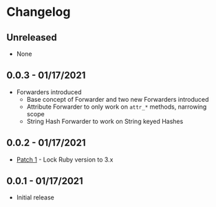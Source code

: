 # Changelog

## Unreleased

* None

## 0.0.3 - 01/17/2021

* Forwarders introduced
  * Base concept of Forwarder and two new Forwarders introduced
  * Attribute Forwarder to only work on `attr_*` methods, narrowing scope
  * String Hash Forwarder to work on String keyed Hashes

## 0.0.2 - 01/17/2021

* [Patch 1](https://github.com/baweaver/dio/issues/1) - Lock Ruby version to 3.x

## 0.0.1 - 01/17/2021

* Initial release
